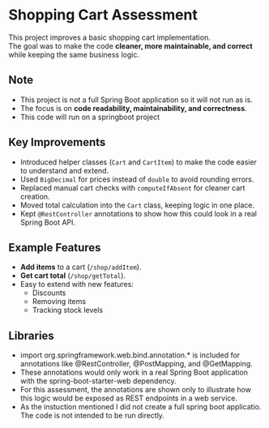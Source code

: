 # Shopping Cart Assessment

This project improves a basic shopping cart implementation.  
The goal was to make the code **cleaner, more maintainable, and correct** while keeping the same business logic.

## Note
- This project is not a full Spring Boot application so it will not run as is.
- The focus is on **code readability, maintainability, and correctness**.
- This code will run on a springboot project

## Key Improvements
- Introduced helper classes (`Cart` and `CartItem`) to make the code easier to understand and extend.
- Used `BigDecimal` for prices instead of `double` to avoid rounding errors.
- Replaced manual cart checks with `computeIfAbsent` for cleaner cart creation.
- Moved total calculation into the `Cart` class, keeping logic in one place.
- Kept `@RestController` annotations to show how this could look in a real Spring Boot API.

## Example Features
- **Add items** to a cart (`/shop/addItem`).
- **Get cart total** (`/shop/getTotal`).
- Easy to extend with new features:
    - Discounts
    - Removing items
    - Tracking stock levels

## Libraries
- import org.springframework.web.bind.annotation.* is included for annotations like @RestController, @PostMapping, and @GetMapping.
- These annotations would only work in a real Spring Boot application with the spring-boot-starter-web dependency.
- For this assessment, the annotations are shown only to illustrate how this logic would be exposed as REST endpoints in a web service. 
- As the instuction mentioned I did not create a full spring boot applicatio. The code is not intended to be run directly.